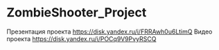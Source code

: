 # ZombieShooter_Project

Презентация проекта https://disk.yandex.ru/i/FRRAwh0u6LtimQ
Видео проекта https://disk.yandex.ru/i/POCq9V9PvyRSCQ
